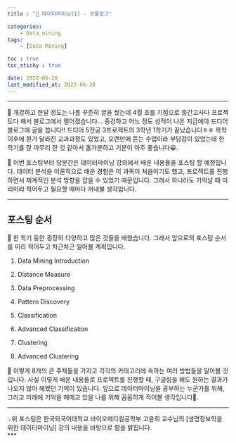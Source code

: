 ```yaml
---
title : "🧩 데이터마이닝(1) - 프롤로그"

categories:
    - Data_mining
tags:
    - [Data Mining]

toc : true
toc_sticky : true

date: 2022-06-28
last_modified_at: 2022-06-28
---  
```


* * *

🧩 개강하고 한달 정도는 나름 꾸준히 글을 썼는데 4월 초를 기점으로 중간고사다 프로젝트다 해서 블로그에서 멀어졌습니다... 종강하고 어느 정도 성적이 나온 지금에야 드디어 블로그에 글을 씁니다!! 드디어 5전공 3프로젝트의 3학년 1학기가 끝났습니다ㅎㅎ 복학 이후에 뭔가 달라진 교과과정도 있었고, 오랜만에 듣는 수업이라 부담감이 있었는데 한 학기를 잘 마무리 한 것 같아서 홀가분하고 기분이 아주 좋습니다😀.  

🧩 이번 포스팅부터 당분간은 데이터마이닝 강의에서 배운 내용들을 포스팅 할 예정입니다. 데이터 분석을 이론적으로 배운 경험은 이 과목이 처음이기도 했고, 프로젝트를 진행하면서 체계적인 분석 방향을 잡을 수 있었기 때문입니다. 그래서 하나라도 기억날 때 미리미리 적어두고 필요할 때마다 꺼내볼 생각입니다.  

* * *

## 포스팅 순서  
  
🧩 한 학기 동안 굉장히 다양하고 많은 것들을 배웠습니다. 그래서 앞으로의 포스팅 순서를 미리 적어두고 차근차근 알아볼 계획입니다.  

1. Data Mining Introduction  
  
2. Distance Measure  
  
3. Data Preprocessing  

4. Pattern Discovery   
  
5. Classification  

6. Advanced Classification  

7. Clustering  

8. Advanced Clustering  

🧩 이렇게 8개의 큰 주제들을 가지고 각각의 카테고리에 속하는 여러 방법들을 알아볼 것입니다. 사실 이렇게 배운 내용들로 프로젝트를 진행할 때, 구글링을 해도 원하는 결과가 나오지 않아 헤맸던 기억이 있습니다. 앞으로 데이터마이닝을 공부하는 누군가를 위해, 그리고 미래에 기억을 헤메고 있을 나를 위해 꼼꼼히게 적어볼 생각입니다🙂.  

* * *  

<div style="text-align: left">💡위 포스팅은 한국외국어대학교 바이오메디컬공학부 고윤희 교수님의 [생명정보학을 위한 데이터마이닝] 강의 내용을 바탕으로 함을 밝힙니다.</div>  
***  

